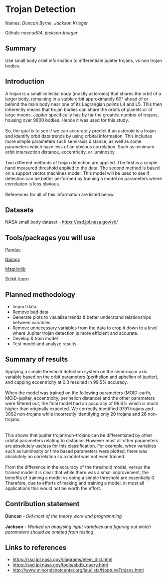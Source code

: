 # Trojan Detection

Names: *Duncan Byrne*, *Jackson Krieger*

Github: *nacnud04*, *jackson-krieger*

## Summary
Use small body orbit information to differentiate jupiter trojans, vs non trojan bodies.

## Introduction
A trojan is a small celestial body (mostly asteroids) that shares the orbit of a larger body, 
remaining in a stable orbit approximately 60° ahead of or behind the main body near one of its Lagrangian points L4 and L5. 
This then inherently means that trojan bodies can share the orbits of planets or of large moons. Jupiter specifically
has by far the greatest number of trojans, housing over 9800 bodies. Hence it was used for this study.
<br><br>
So, the goal is to see if we can accurately predict if an asteroid is a trojan and identify orbit data trends by using orbital information. This includes more simple parameters such semi-axis distance, as well as some parameters which have less of an obvious correlation. Such as minimum orbit intersection distance, eccentricity, or luminosity
<br><br>
Two different methods of trojan detection are applied. The first is a simple hand measured threshold applied to the data. The second method is based on a support vector machines model. This model will be used to see if detection can be better performed by training a model on parameters where correlation is less obvious.
<br><br>
References for all of this information are listed below.

## Datasets
NASA small body dataset - https://ssd.jpl.nasa.gov/sb/

## Tools/packages you will use

[Pandas](https://pandas.pydata.org/)

[Numpy](https://numpy.org/)

[Matplotlib](https://matplotlib.org/)

[Scikit-learn](https://scikit-learn.org/stable/) 

## Planned methodology
* Import data
* Remove bad data
* Generate plots to visualize trends & better understand relationships between variables
* Remove unnecessary variables from the data to crop it down to a level where Jupiter trojan detection is more efficient and accurate.
* Develop & train model
* Test model and analyze results.

## Summary of results
Applying a simple threshold detection system on the semi-major axis variable based on the orbit parameters (perihelion and aphelion of jupiter), and capping eccentricity at 0.3 resulted in 99.5% accuracy.
<br><br>
When the model was trained on the following parameters (MOID-earth, MOID-jupiter, eccentricity, perihelion distance) and the other parameters were filtered out, the final model had an accuracy of 99.6% which is much higher than originally expected.
We correctly identified 9791 trojans and 3062 non-trojans while incorrectly identifying only 20 trojans and 26 non-trojans.  
<br><br>
This shows that jupiter trojan/non-trojans can be differentiated by other orbital parameters relating to distance. However most all other parameters are absolutely useless for this classification. For example, when variables such as luminosity or time based parameters were plotted, there was absolutely no correlation so a model was not even trained.
<br><br>
From the difference in the accuracy of the threshold model, versus the trained model it is clear that while there was a small improvement, the benefits of training a model vs doing a simple threshold are essentially 0. Therefore, due to efforts of making and training a model, in most all applications this would not be worth the effort.

## Contribution statement
**Duncan** - *Did most of the theory work and programming* 
<br><br>
**Jackson** - *Worked on analysing input variables and figuring out which parameters should be omitted from testing*

## Links to references
* https://ssd.jpl.nasa.gov/diagrams/elem_dist.html
* https://ssd.jpl.nasa.gov/tools/sbdb_query.html
* http://www.minorplanetcenter.org/iau/lists/NeptuneTrojans.html
